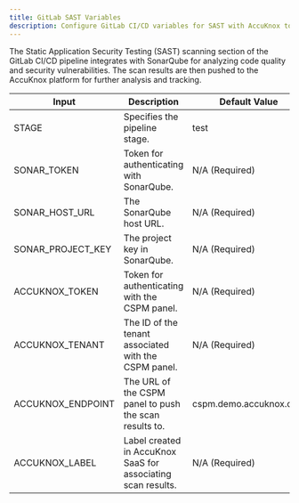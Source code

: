 ```yaml
---
title: GitLab SAST Variables
description: Configure GitLab CI/CD variables for SAST with AccuKnox to automate code vulnerability detection and ensure secure, high-quality code deployment.
---
```



The Static Application Security Testing (SAST) scanning section of the GitLab CI/CD pipeline integrates with SonarQube for analyzing code quality and security vulnerabilities. The scan results are then pushed to the AccuKnox platform for further analysis and tracking.

| Input              | Description                                                | Default Value               |
|--------------------|------------------------------------------------------------|-----------------------------|
| STAGE             | Specifies the pipeline stage.                              | test                        |
| SONAR_TOKEN       | Token for authenticating with SonarQube.                   | N/A (Required)             |
| SONAR_HOST_URL    | The SonarQube host URL.                                    | N/A (Required)             |
| SONAR_PROJECT_KEY | The project key in SonarQube.                              | N/A (Required)             |
| ACCUKNOX_TOKEN    | Token for authenticating with the CSPM panel.              | N/A (Required)             |
| ACCUKNOX_TENANT   | The ID of the tenant associated with the CSPM panel.       | N/A (Required)             |
| ACCUKNOX_ENDPOINT | The URL of the CSPM panel to push the scan results to.     | cspm.demo.accuknox.com     |
| ACCUKNOX_LABEL    | Label created in AccuKnox SaaS for associating scan results. | N/A (Required)             |
